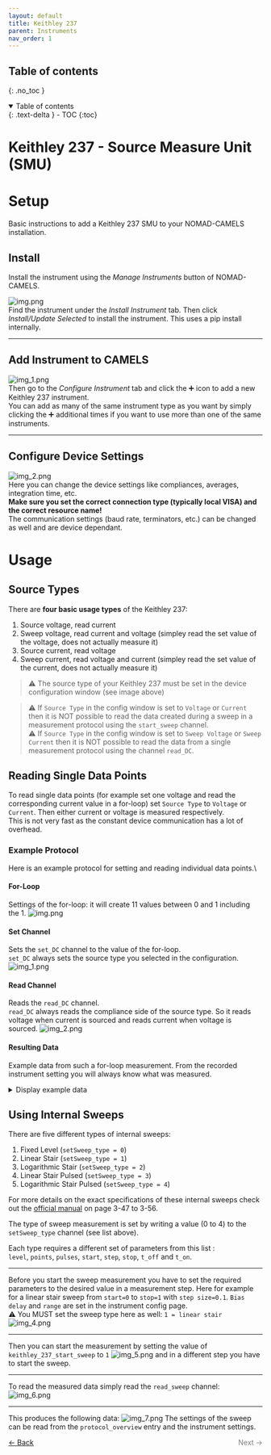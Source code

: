 ```yaml
---
layout: default
title: Keithley 237
parent: Instruments
nav_order: 1
---
```

## Table of contents
{: .no_toc }

<details open markdown="block">
  <summary>
    Table of contents
  </summary>
  {: .text-delta }
- TOC
{:toc}
</details>

# Keithley 237 - Source Measure Unit (SMU)
# Setup
Basic instructions to add a Keithley 237 SMU to your NOMAD-CAMELS installation.
## Install
Install the instrument using the _Manage Instruments_ button of NOMAD-CAMELS. 

![img.png](k237_img.png)\
Find the instrument under the _Install Instrument_ tab. Then click _Install/Update Selected_ to install the instrument. This uses a pip install internally.

---
## Add Instrument to CAMELS
![img_1.png](k237_img_1.png)\
Then go to the _Configure Instrument_ tab and click the &#10133; icon to add a new Keithley 237 instrument.\
You can add as many of the same instrument type as you want by simply clicking the &#10133; additional times if you want to use more than one of the same instruments. 

---
## Configure Device Settings
![img_2.png](k237_img_2.png)\
Here you can change the device settings like compliances, averages, integration time, etc.\
**Make sure you set the correct connection type (typically local VISA) and the correct resource name!**\
The communication settings (baud rate, terminators, etc.) can be changed as well and are device dependant.

# Usage
## Source Types
There are **four basic usage types** of the Keithley 237:

1. Source voltage, read current
2. Sweep voltage, read current and voltage (simpley read the set value of the voltage, does not actually measure it)
3. Source current, read voltage
4. Sweep current, read voltage and current (simpley read the set value of the current, does not actually measure it)

> &#9888; The source type of your Keithley 237 must be set in the device configuration window (see image above)

> &#9888; If `Source Type` in the config window is set to `Voltage` or `Current` then it is NOT possible to read the data created during a sweep in a measurement protocol using the `start_sweep` channel.\
> &#9888; If `Source Type` in the config window is set to `Sweep Voltage` or `Sweep Current` then it is NOT possible to read the data from a single measurement protocol using the channel `read_DC`.  
 
## Reading Single Data Points
To read single data points (for example set one voltage and read the corresponding current value in a for-loop) set `Source Type` to `Voltage` or `Current`. Then either current or voltage is measured respectively.\
This is not very fast as the constant device communication has a lot of overhead.

### Example Protocol
Here is an example protocol for setting and reading individual data points.\
#### For-Loop
Settings of the for-loop: it will create 11 values between 0 and 1 including the 1.
![img.png](img.png)
#### Set Channel
Sets the `set_DC` channel to the value of the for-loop.\
`set_DC` always sets the source type you selected in the configuration.
![img_1.png](img_1.png) 
#### Read Channel
Reads the `read_DC` channel.\
`read_DC` always reads the compliance side of the source type. So it reads voltage when current is sourced and reads current when voltage is sourced.
![img_2.png](img_2.png)

#### Resulting Data
Example data from such a for-loop measurement. From the recorded instrument setting you will always know what was measured.

<details>
  <summary>Display example data</summary>

<img src="img_3.png"/>

</details>

## Using Internal Sweeps
There are five different types of internal sweeps:
1. Fixed Level (`setSweep_type = 0`)
2. Linear Stair (`setSweep_type = 1`)
3. Logarithmic Stair (`setSweep_type = 2`)
4. Linear Stair Pulsed (`setSweep_type = 3`)
5. Logarithmic Stair Pulsed (`setSweep_type = 4`)

For more details on the exact specifications of these internal sweeps check out the [official manual](https://download.tek.com/manual/236_900_01E.pdf) on page 3-47 to 3-56.

The type of sweep measurement is set by writing a value (0 to 4) to the  `setSweep_type` channel (see list above).

Each type requires a different set of parameters from this list :\
`level`, `points`, `pulses`, `start`, `step`, `stop`, `t_off` and `t_on`.

---

Before you start the sweep measurement you have to set the required parameters to the desired value in a measurement step. Here for example for a linear stair sweep from `start=0` to `stop=1` with `step size=0.1`. `Bias delay` and `range` are set in the instrument config page.\
&#9888; You MUST set the sweep type here as well: `1 = linear stair`
![img_4.png](img_4.png)

---

Then you can start the measurement by setting the value of `keithley_237_start_sweep` to `1`
![img_5.png](img_5.png)
and in a different step you have to start the sweep.

---

To read the measured data simply read the `read_sweep` channel:
![img_6.png](img_6.png)

---

This produces the following data:
![img_7.png](img_7.png)
The settings of the sweep can be read from the `protocol_overview` entry and the instrument settings.










<p style="text-align:left;">
  <a href="../instruments.html">&larr; Back</a>
  <span style="float:right; color:grey;">
    Next &rarr;
  </span>
</p>
